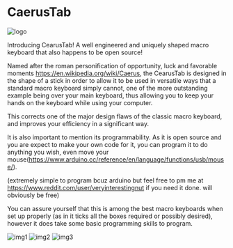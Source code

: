 # CaerusTab
![logo](https://i.ibb.co/5j5ytT2/Cearus-Tab-logo.png)

Introducing CearusTab! A well engineered and uniquely shaped macro keyboard that also happens to be open source!

Named after the roman personification of opportunity, luck and favorable moments https://en.wikipedia.org/wiki/Caerus, the CearusTab is designed in the shape of a stick in order to allow it to be used in versatile ways that a standard macro keyboard simply cannot, one of the more outstanding example being over your main keyboard, thus allowing you to keep your hands on the keyboard while using your computer.

This corrects one of the major design flaws of the classic macro keyboard, and improves your efficiency in a significant way.

It  is also important to mention its programmability. As it is open source and you are expect to make your own code for it, you can program it to do anything you wish, even move your mouse(https://www.arduino.cc/reference/en/language/functions/usb/mouse/). 

(extremely simple to program bcuz arduino but feel free to pm me at https://www.reddit.com/user/veryinterestingnut if you need it done. will obviously be free)

You can assure yourself that this is among the best macro keyboards when set up properly (as in it ticks all the boxes required or possibly desired), however it does take some basic programming skills to program.

![img1](https://i.ibb.co/SczXns8/picture-pcb.png)
![img2](https://i.ibb.co/ZfSh6vP/stylized-pcb-view.jpg)
![img3](https://i.ibb.co/PMNFCN4/pcb-view.png)
